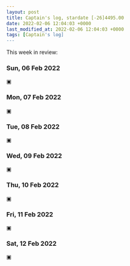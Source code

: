 ```yaml
---
layout: post
title: Captain's log, stardate [-26]4495.00
date: 2022-02-06 12:04:03 +0000
last_modified_at: 2022-02-06 12:04:03 +0000
tags: [Captain's log]
---
```


This week in review:

<!-- more -->

### Sun, 06 Feb 2022

▣

### Mon, 07 Feb 2022

▣

### Tue, 08 Feb 2022

▣

### Wed, 09 Feb 2022

▣

### Thu, 10 Feb 2022

▣

### Fri, 11 Feb 2022

▣

### Sat, 12 Feb 2022

▣
